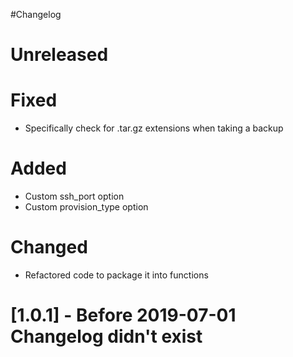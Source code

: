 #Changelog

# Unreleased

# Fixed

- Specifically check for .tar.gz extensions when taking a backup

# Added

- Custom ssh_port option
- Custom provision_type option

# Changed

- Refactored code to package it into functions

# [1.0.1] - Before 2019-07-01 Changelog didn't exist

